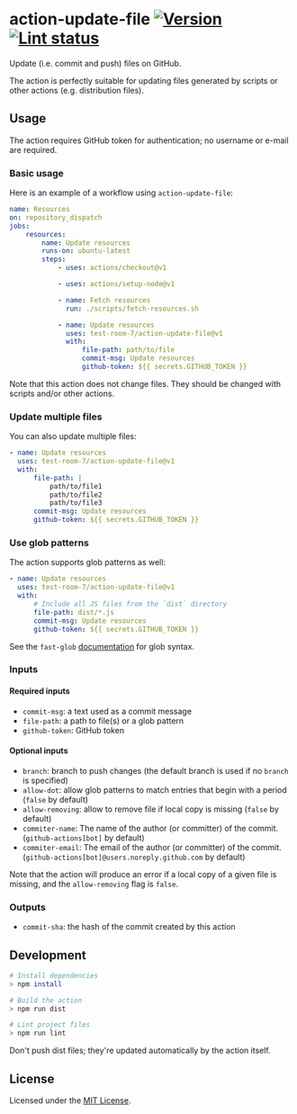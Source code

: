 # action-update-file [![Version][version-badge]][version-url] [![Lint status][workflow-badge]][workflow-url]

Update (i.e. commit and push) files on GitHub.

The action is perfectly suitable for updating files generated by scripts or other actions (e.g. distribution files).

## Usage

The action requires GitHub token for authentication; no username or e-mail are required.

### Basic usage

Here is an example of a workflow using `action-update-file`:

```yml
name: Resources
on: repository_dispatch
jobs:
    resources:
        name: Update resources
        runs-on: ubuntu-latest
        steps:
            - uses: actions/checkout@v1

            - uses: actions/setup-node@v1

            - name: Fetch resources
              run: ./scripts/fetch-resources.sh

            - name: Update resources
              uses: test-room-7/action-update-file@v1
              with:
                  file-path: path/to/file
                  commit-msg: Update resources
                  github-token: ${{ secrets.GITHUB_TOKEN }}
```

Note that this action does not change files. They should be changed with scripts and/or other actions.

### Update multiple files

You can also update multiple files:

```yml
- name: Update resources
  uses: test-room-7/action-update-file@v1
  with:
      file-path: |
          path/to/file1
          path/to/file2
          path/to/file3
      commit-msg: Update resources
      github-token: ${{ secrets.GITHUB_TOKEN }}
```

### Use glob patterns

The action supports glob patterns as well:

```yml
- name: Update resources
  uses: test-room-7/action-update-file@v1
  with:
      # Include all JS files from the `dist` directory
      file-path: dist/*.js
      commit-msg: Update resources
      github-token: ${{ secrets.GITHUB_TOKEN }}
```

See the `fast-glob` [documentation][glob-docs] for glob syntax.

### Inputs

#### Required inputs

-   `commit-msg`: a text used as a commit message
-   `file-path`: a path to file(s) or a glob pattern
-   `github-token`: GitHub token

#### Optional inputs

-   `branch`: branch to push changes (the default branch is used if no `branch` is specified)
-   `allow-dot`: allow glob patterns to match entries that begin with a period (`false` by default)
-   `allow-removing`: allow to remove file if local copy is missing
    (`false` by default)
-   `commiter-name`: The name of the author (or committer) of the commit. (`github-actions[bot]` by default)
-   `commiter-email`: The email of the author (or committer) of the commit. (`github-actions[bot]@users.noreply.github.com` by default)

Note that the action will produce an error if a local copy of a given file is missing, and the `allow-removing` flag is `false`.

### Outputs

-   `commit-sha`: the hash of the commit created by this action

## Development

```sh
# Install dependencies
> npm install

# Build the action
> npm run dist

# Lint project files
> npm run lint
```

Don't push dist files; they're updated automatically by the action itself.

## License

Licensed under the [MIT License](./LICENSE.md).

[glob-docs]: https://github.com/mrmlnc/fast-glob#pattern-syntax
[version-badge]: https://img.shields.io/github/v/release/test-room-7/action-update-file
[version-url]: https://github.com/marketplace/actions/update-files-on-github
[workflow-badge]: https://img.shields.io/github/workflow/status/test-room-7/action-update-file/Lint?label=lint
[workflow-url]: https://github.com/test-room-7/action-update-file/actions
